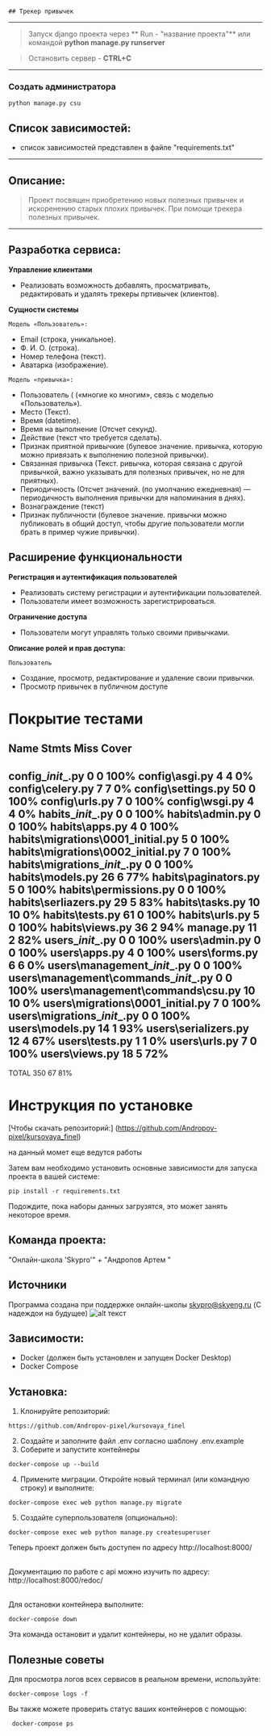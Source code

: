                                                                                                         ﻿## Трекер привычек

---

> Запуск django проекта через ** Run - "название проекта"**
> или командой **python manage.py runserver**

> Остановить сервер - **CTRL+C**
---

### Создать администратора
```
python manage.py csu
```

## Cписок зависимостей:

- список зависимостей представлен в файле "requirements.txt"

---

## Описание:

> Проект посвящен приобретению новых полезных привычек и искоренению старых плохих привычек.
> При помощи трекера полезных привычек.

---

## Разработка сервиса:

**Управление клиентами**

- Реализовать возможность добавлять, просматривать, редактировать и удалять трекеры пртивычек (клиентов).

**Сущности системы**

`Модель «Пользователь»:`

- Email (строка, уникальное).
- Ф. И. О. (строка).
- Номер телефона (текст).
- Аватарка (изображение).


`Модель «привычка»:`

- Пользователь ( («многие ко многим», связь с моделью «Пользователь»).
- Место (Текст).
- Время  (datetime).
- Время на выполнение (Отсчет секунд).
- Действие (текст что требуется сделать).
- Признак приятной привычкие (булевое значение. привычка, которую можно привязать к выполнению полезной привычки).
- Связанная привычка (Текст. ривычка, которая связана с другой привычкой, важно указывать для полезных привычек, но не для приятных).
- Периодичность (Отсчет значений. (по умолчанию ежедневная) — периодичность выполнения привычки для напоминания в днях).
- Вознаграждение (текст)
- Признак публичности (булевое значение. привычки можно публиковать в общий доступ, чтобы другие пользователи могли брать в пример чужие привычки).


## **Расширение функциональности**

**Регистрация и аутентификация пользователей**

- Реализовать систему регистрации и аутентификации пользователей.
- Пользователи имеет возможность зарегистрироваться.

**Ограничение доступа**

- Пользователи могут управлять только своими привычками.

**Описание ролей и прав доступа:**

`Пользователь`

- Создание, просмотр, редактирование и удаление своии привычки.
- Просмотр привычек в публичном доступе

# Покрытие тестами 

Name                                    Stmts   Miss  Cover
-----------------------------------------------------------
config\__init__.py                          0      0   100%
config\asgi.py                              4      4     0%
config\celery.py                            7      7     0%
config\settings.py                         50      0   100%
config\urls.py                              7      0   100%
config\wsgi.py                              4      4     0%
habits\__init__.py                          0      0   100%
habits\admin.py                             0      0   100%
habits\apps.py                              4      0   100%
habits\migrations\0001_initial.py           5      0   100%
habits\migrations\0002_initial.py           7      0   100%
habits\migrations\__init__.py               0      0   100%
habits\models.py                           26      6    77%
habits\paginators.py                        5      0   100%
habits\permissions.py                       0      0   100%
habits\serliazers.py                       29      5    83%
habits\tasks.py                            10     10     0%
habits\tests.py                            61      0   100%
habits\urls.py                              5      0   100%
habits\views.py                            36      2    94%
manage.py                                  11      2    82%
users\__init__.py                           0      0   100%
users\admin.py                              0      0   100%
users\apps.py                               4      0   100%
users\forms.py                              6      6     0%
users\management\__init__.py                0      0   100%
users\management\commands\__init__.py       0      0   100%
users\management\commands\csu.py           10     10     0%
users\migrations\0001_initial.py            7      0   100%
users\migrations\__init__.py                0      0   100%
users\models.py                            14      1    93%
users\serializers.py                       12      4    67%
users\tests.py                              1      1     0%
users\urls.py                               7      0   100%
users\views.py                             18      5    72%
-----------------------------------------------------------
TOTAL                                     350     67    81%


# Инструкция по установке

[Чтобы скачать репозиторий:] (https://github.com/Andropov-pixel/kursovaya_finel)

на данный момет еще ведутся работы 

Затем вам необходимо установить основные зависимости для запуска проекта в вашей системе:

```pip install -r requirements.txt```

Подождите, пока наборы данных загрузятся, это может занять некоторое время. 

## Команда проекта:

"Онлайн-школа 'Skypro'" + 
"Андропов Артем "

## Источники
Программа создана при поддержке онлайн-школы [skypro@skyeng.ru](https://sky.pro/#giftpopup) (С надеждои на будущее)
 ![alt текст](https://static.tildacdn.com/tild3364-3965-4237-b664-363533643431/Group_1321317003.svg)


## Зависимости:
- Docker (должен быть установлен и запущен Docker Desktop)
- Docker Compose


## Установка:

1. Клонируйте репозиторий:
```
https://github.com/Andropov-pixel/kursovaya_finel
```
2. Создайте и заполните файл .env согласно шаблону .env.example
3. Соберите и запустите контейнеры
```
docker-compose up --build
```
4. Примените миграции. Откройте новый терминал (или командную строку) и выполните:
```
docker-compose exec web python manage.py migrate
```

5. Создайте суперпользователя (опционально):

```
docker-compose exec web python manage.py createsuperuser
```

Теперь проект должен быть доступен по адресу http://localhost:8000/<br><br>

Документацию по работе с api можно изучить по адресу: http://localhost:8000/redoc/<br><br>

Для остановки контейнера выполните:
```
docker-compose down
```
Эта команда остановит и удалит контейнеры, но не удалит образы.

## Полезные советы

 Для просмотра логов всех сервисов в реальном времени, используйте:
```
docker-compose logs -f
```
Вы также можете проверить статус ваших контейнеров с помощью:
```
 docker-compose ps
```
